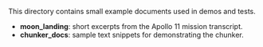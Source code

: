 This directory contains small example documents used in demos and tests.
- **moon_landing**: short excerpts from the Apollo 11 mission transcript.
- **chunker_docs**: sample text snippets for demonstrating the chunker.

